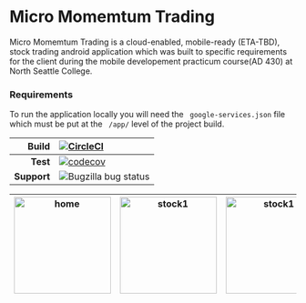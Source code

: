 # Micro Momemtum Trading
Micro Momemtum Trading is a cloud-enabled, mobile-ready (ETA-TBD), stock trading android application which was built to specific requirements for the client during the mobile developement practicum course(AD 430) at North Seattle College. 


### Requirements
To run the application locally you will need the ` google-services.json` file which must be put at the ` /app/` level of the project build.


|   **Build**      |  [![CircleCI](https://circleci.com/gh/gitsah/MicroMomentums.svg?style=svg)](https://circleci.com/gh/gitsah/MicroMomentums) |
| --------------------------:|:---------------------------|
|   **Test** | [![codecov](https://codecov.io/gh/gitsah/MicroMomentums/branch/master/graph/badge.svg)](https://codecov.io/gh/gitsah/MicroMomentums) |
| **Support**| ![Bugzilla bug status](https://img.shields.io/badge/api-24%E2%86%9227-lightgrey.svg)|





  | <img width="170" alt="home" src="https://user-images.githubusercontent.com/25112069/49419127-66d1f600-f73a-11e8-8caa-3b73be3ff605.png"> | <img width="170" alt="stock1" src="https://user-images.githubusercontent.com/25112069/49419140-781b0280-f73a-11e8-8e31-22bd653306ae.png"> | <img width="170" alt="stock1" src="https://user-images.githubusercontent.com/25112069/49419145-7d784d00-f73a-11e8-9d82-c0f19e909ccb.png"> |<img width="170" alt="stock1" src="https://user-images.githubusercontent.com/25112069/49419149-80733d80-f73a-11e8-84e2-8b420e7ec6cc.png">|
|---------|---------|---------|---------|



